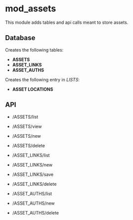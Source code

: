 mod_assets
===========

This module adds tables and api calls meant to store assets.


Database
--------

Creates the following tables:
- **ASSETS**
- **ASSET_LINKS**
- **ASSET_AUTHS**

Creates the following entry in *LISTS*:
- **ASSET LOCATIONS**

API
---

- /ASSETS/list
- /ASSETS/view
- /ASSETS/new
- /ASSETS/delete


- /ASSET_LINKS/list
- /ASSET_LINKS/new
- /ASSET_LINKS/save
- /ASSET_LINKS/delete


- /ASSET_AUTHS/list
- /ASSET_AUTHS/new
- /ASSET_AUTHS/delete
